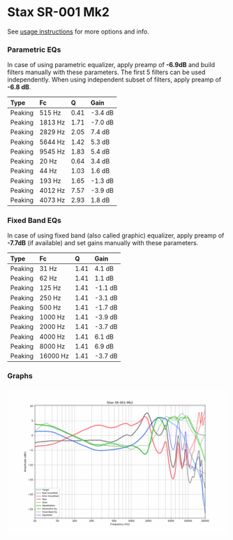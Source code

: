 # Stax SR-001 Mk2
See [usage instructions](https://github.com/jaakkopasanen/AutoEq#usage) for more options and info.

### Parametric EQs
In case of using parametric equalizer, apply preamp of **-6.9dB** and build filters manually
with these parameters. The first 5 filters can be used independently.
When using independent subset of filters, apply preamp of **-6.8 dB**.

| Type    | Fc      |    Q | Gain    |
|:--------|:--------|:-----|:--------|
| Peaking | 515 Hz  | 0.41 | -3.4 dB |
| Peaking | 1813 Hz | 1.71 | -7.0 dB |
| Peaking | 2829 Hz | 2.05 | 7.4 dB  |
| Peaking | 5644 Hz | 1.42 | 5.3 dB  |
| Peaking | 9545 Hz | 1.83 | 5.4 dB  |
| Peaking | 20 Hz   | 0.64 | 3.4 dB  |
| Peaking | 44 Hz   | 1.03 | 1.6 dB  |
| Peaking | 193 Hz  | 1.65 | -1.3 dB |
| Peaking | 4012 Hz | 7.57 | -3.9 dB |
| Peaking | 4073 Hz | 2.93 | 1.8 dB  |

### Fixed Band EQs
In case of using fixed band (also called graphic) equalizer, apply preamp of **-7.7dB**
(if available) and set gains manually with these parameters.

| Type    | Fc       |    Q | Gain    |
|:--------|:---------|:-----|:--------|
| Peaking | 31 Hz    | 1.41 | 4.1 dB  |
| Peaking | 62 Hz    | 1.41 | 1.1 dB  |
| Peaking | 125 Hz   | 1.41 | -1.1 dB |
| Peaking | 250 Hz   | 1.41 | -3.1 dB |
| Peaking | 500 Hz   | 1.41 | -1.7 dB |
| Peaking | 1000 Hz  | 1.41 | -3.9 dB |
| Peaking | 2000 Hz  | 1.41 | -3.7 dB |
| Peaking | 4000 Hz  | 1.41 | 6.1 dB  |
| Peaking | 8000 Hz  | 1.41 | 6.9 dB  |
| Peaking | 16000 Hz | 1.41 | -3.7 dB |

### Graphs
![](./Stax%20SR-001%20Mk2.png)